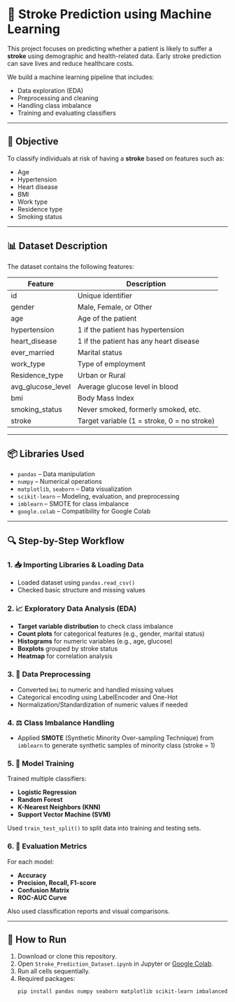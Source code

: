 # 🧠 Stroke Prediction using Machine Learning

This project focuses on predicting whether a patient is likely to suffer a **stroke** using demographic and health-related data. Early stroke prediction can save lives and reduce healthcare costs.

We build a machine learning pipeline that includes:
- Data exploration (EDA)
- Preprocessing and cleaning
- Handling class imbalance
- Training and evaluating classifiers

---

## 🎯 Objective

To classify individuals at risk of having a **stroke** based on features such as:
- Age
- Hypertension
- Heart disease
- BMI
- Work type
- Residence type
- Smoking status

---

## 📊 Dataset Description

The dataset contains the following features:

| Feature              | Description                                  |
|----------------------|----------------------------------------------|
| id                   | Unique identifier                            |
| gender               | Male, Female, or Other                       |
| age                  | Age of the patient                           |
| hypertension         | 1 if the patient has hypertension            |
| heart_disease        | 1 if the patient has any heart disease       |
| ever_married         | Marital status                               |
| work_type            | Type of employment                           |
| Residence_type       | Urban or Rural                               |
| avg_glucose_level    | Average glucose level in blood               |
| bmi                  | Body Mass Index                              |
| smoking_status       | Never smoked, formerly smoked, etc.          |
| stroke               | Target variable (1 = stroke, 0 = no stroke)  |

---

## 📦 Libraries Used

- `pandas` – Data manipulation
- `numpy` – Numerical operations
- `matplotlib`, `seaborn` – Data visualization
- `scikit-learn` – Modeling, evaluation, and preprocessing
- `imblearn` – SMOTE for class imbalance
- `google.colab` – Compatibility for Google Colab

---

## 🔍 Step-by-Step Workflow

### 1. 📥 Importing Libraries & Loading Data
- Loaded dataset using `pandas.read_csv()`
- Checked basic structure and missing values

### 2. 📈 Exploratory Data Analysis (EDA)
- **Target variable distribution** to check class imbalance
- **Count plots** for categorical features (e.g., gender, marital status)
- **Histograms** for numeric variables (e.g., age, glucose)
- **Boxplots** grouped by stroke status
- **Heatmap** for correlation analysis

### 3. 🧹 Data Preprocessing
- Converted `bmi` to numeric and handled missing values
- Categorical encoding using LabelEncoder and One-Hot
- Normalization/Standardization of numeric values if needed

### 4. ⚖️ Class Imbalance Handling
- Applied **SMOTE** (Synthetic Minority Over-sampling Technique) from `imblearn` to generate synthetic samples of minority class (stroke = 1)

### 5. 🤖 Model Training
Trained multiple classifiers:
- **Logistic Regression**
- **Random Forest**
- **K-Nearest Neighbors (KNN)**
- **Support Vector Machine (SVM)**

Used `train_test_split()` to split data into training and testing sets.

### 6. 📐 Evaluation Metrics
For each model:
- **Accuracy**
- **Precision, Recall, F1-score**
- **Confusion Matrix**
- **ROC-AUC Curve**

Also used classification reports and visual comparisons.

---

## 🚀 How to Run

1. Download or clone this repository.
2. Open `Stroke_Prediction_Dataset.ipynb` in Jupyter or [Google Colab](https://colab.research.google.com/).
3. Run all cells sequentially.
4. Required packages:
   ```bash
   pip install pandas numpy seaborn matplotlib scikit-learn imbalanced-learn
